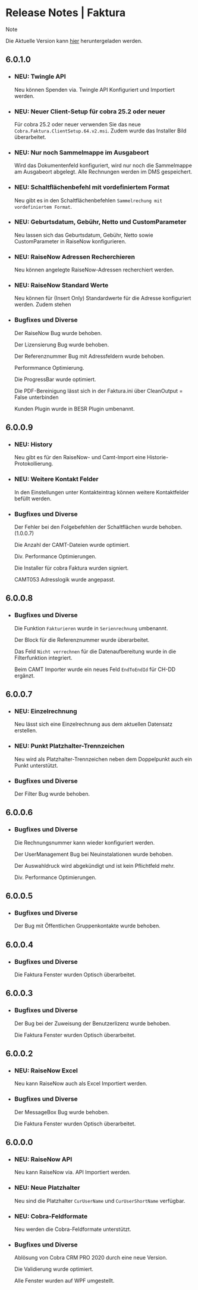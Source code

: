 # Release Notes | Faktura

> [!NOTE]
> Die Aktuelle Version kann [hier](https://github.com/cobra-computer-s-brainware-AG/Faktura/raw/refs/heads/master/Current/Cobra.Faktura.Installer.6009.zip) heruntergeladen werden.

## 6.0.1.0

* ### NEU: Twingle API
  Neu können Spenden via. Twingle API Konfiguriert und Importiert werden. 

* ### NEU: Neuer Client-Setup für cobra 25.2 oder neuer
  Für cobra 25.2 oder neuer verwenden Sie das neue `Cobra.Faktura.ClientSetup.64.v2.msi`. Zudem wurde das Installer Bild überarbeitet. 

* ### NEU: Nur noch Sammelmappe im Ausgabeort
  Wird das Dokumentenfeld konfiguriert, wird nur noch die Sammelmappe am Ausgabeort abgelegt. Alle Rechnungen werden im DMS gespeichert.

* ### NEU: Schaltflächenbefehl mit vordefiniertem Format
  Neu gibt es in den Schaltflächenbefehlen `Sammelrechung mit vordefiniertem Format`.

* ### NEU: Geburtsdatum, Gebühr, Netto und CustomParameter
  Neu lassen sich das Geburtsdatum, Gebühr, Netto sowie CustomParameter in RaiseNow konfigurieren.

* ### NEU: RaiseNow Adressen Recherchieren
  Neu können angelegte RaiseNow-Adressen recherchiert werden.

* ### NEU: RaiseNow Standard Werte   
  Neu können für (Insert Only) Standardwerte für die Adresse konfiguriert werden. Zudem stehen 

* ### Bugfixes und Diverse
  Der RaiseNow Bug wurde behoben.

  Der Lizensierung Bug wurde behoben.

  Der Referenznummer Bug mit Adressfeldern wurde behoben. 

  Performmance Optimierung.

  Die ProgressBar wurde optimiert.

  Die PDF-Bereinigung lässt sich in der Faktura.ini über CleanOutput = False unterbinden

  Kunden Plugin wurde in BESR Plugin umbenannt. 

## 6.0.0.9

* ### NEU: History
  Neu gibt es für den RaiseNow- und Camt-Import eine Historie-Protokollierung.

* ### NEU: Weitere Kontakt Felder
  In den Einstellungen unter Kontakteintrag können weitere Kontaktfelder befüllt werden. 

* ### Bugfixes und Diverse

  Der Fehler bei den Folgebefehlen der Schaltflächen wurde behoben. (1.0.0.7)

  Die Anzahl der CAMT-Dateien wurde optimiert. 

  Div. Performance Optimierungen.

  Die Installer für cobra Faktura wurden signiert.

  CAMT053 Adresslogik wurde angepasst. 

## 6.0.0.8

* ### Bugfixes und Diverse

  Die Funktion `Fakturieren` wurde in `Serienrechnung` umbenannt.

  Der Block für die Referenznummer wurde überarbeitet.

  Das Feld `Nicht verrechnen` für die Datenaufbereitung wurde in die Filterfunktion integriert.

  Beim CAMT Importer wurde ein neues Feld `EndToEndId` für CH-DD ergänzt.

## 6.0.0.7

* ### NEU: Einzelrechnung
  Neu lässt sich eine Einzelrechnung aus dem aktuellen Datensatz erstellen.

* ### NEU: Punkt Platzhalter-Trennzeichen
  Neu wird als Platzhalter-Trennzeichen neben dem Doppelpunkt auch ein Punkt unterstützt.
 
* ### Bugfixes und Diverse

  Der Filter Bug wurde behoben. 

## 6.0.0.6

* ### Bugfixes und Diverse 

  Die Rechnungsnummer kann wieder konfiguriert werden.

  Der UserManagement Bug bei Neuinstalationen wurde behoben. 

  Der Auswahldruck wird abgekündigt und ist kein Pflichtfeld mehr. 

  Div. Performance Optimierungen.


## 6.0.0.5

* ### Bugfixes und Diverse
 
  Der Bug mit Öffentlichen Gruppenkontakte wurde behoben.  


## 6.0.0.4

* ### Bugfixes und Diverse

  Die Faktura Fenster wurden Optisch überarbeitet.  


## 6.0.0.3

* ### Bugfixes und Diverse

  Der Bug bei der Zuweisung der Benutzerlizenz wurde behoben.

  Die Faktura Fenster wurden Optisch überarbeitet.  


## 6.0.0.2

* ### NEU: RaiseNow Excel
  Neu kann RaiseNow auch als Excel Importiert werden. 

* ### Bugfixes und Diverse

  Der MessageBox Bug wurde behoben. 

  Die Faktura Fenster wurden Optisch überarbeitet. 


## 6.0.0.0

* ### NEU: RaiseNow API  
  Neu kann RaiseNow via. API Importiert werden. 

* ### NEU: Neue Platzhalter  
  Neu sind die Platzhalter `CurUserName` und `CurUserShortName` verfügbar.

* ### NEU: Cobra-Feldformate  
  Neu werden die Cobra-Feldformate unterstützt.

* ### Bugfixes und Diverse

  Ablösung von Cobra CRM PRO 2020 durch eine neue Version.
 
  Die Validierung wurde optimiert.

  Alle Fenster wurden auf WPF umgestellt.

  


 

  
